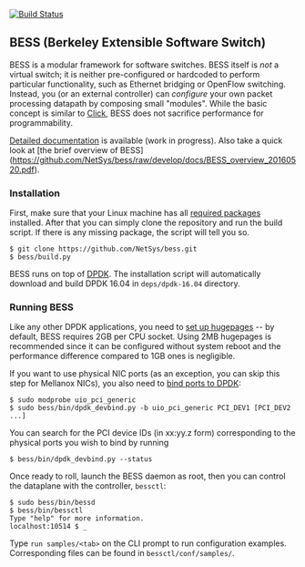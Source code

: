 [![Build Status](https://travis-ci.org/NetSys/bess.svg?branch=develop)](https://travis-ci.org/NetSys/bess)

## BESS (Berkeley Extensible Software Switch)

BESS is a modular framework for software switches. BESS itself is *not* a virtual switch; it is neither pre-configured or hardcoded to perform particular functionality, such as Ethernet bridging or OpenFlow switching. Instead, you (or an external controller) can *configure* your own packet processing datapath by composing small "modules". While the basic concept is similar to [Click](http://read.cs.ucla.edu/click/click), BESS does not sacrifice performance for programmability.

[Detailed documentation](docs/main.md) is available (work in progress). Also take a quick look at [the brief overview of BESS] (https://github.com/NetSys/bess/raw/develop/docs/BESS_overview_20160520.pdf).

### Installation

First, make sure that your Linux machine has all [required packages](docs/install.md) installed. After that you can simply clone the repository and run the build script. If there is any missing package, the script will tell you so.

```
$ git clone https://github.com/NetSys/bess.git
$ bess/build.py
```

BESS runs on top of [DPDK](http://dpdk.org). The installation script will automatically download and build DPDK 16.04 in `deps/dpdk-16.04` directory.

### Running BESS

Like any other DPDK applications, you need to [set up hugepages](http://dpdk.org/doc/guides/linux_gsg/sys_reqs.html#reserving-hugepages-for-dpdk-use) -- by default, BESS requires 2GB per CPU socket. Using 2MB hugepages is recommended since it can be configured without system reboot and the performance difference compared to 1GB ones is negligible.

If you want to use physical NIC ports (as an exception, you can skip this step for Mellanox NICs), you also need to [bind ports to DPDK](http://dpdk.org/doc/guides/linux_gsg/build_dpdk.html#binding-and-unbinding-network-ports-to-from-the-kernel-modules):

```
$ sudo modprobe uio_pci_generic
$ sudo bess/bin/dpdk_devbind.py -b uio_pci_generic PCI_DEV1 [PCI_DEV2 ...]
```

You can search for the PCI device IDs (in xx:yy.z form) corresponding to the physical ports you wish to bind by running

```
$ bess/bin/dpdk_devbind.py --status
```

Once ready to roll, launch the BESS daemon as root, then you can control the dataplane with the controller, `bessctl`:

```
$ sudo bess/bin/bessd
$ bess/bin/bessctl
Type "help" for more information.
localhost:10514 $ _
```

Type `run samples/<tab>` on the CLI prompt to run configuration examples. Corresponding files can be found in `bessctl/conf/samples/`.
